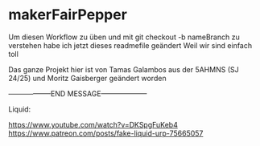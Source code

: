 # makerFairPepper
Um diesen Workflow zu üben und mit git checkout -b nameBranch zu verstehen habe ich jetzt dieses readmefile geändert
Weil wir sind einfach toll 

Das ganze Projekt hier ist von Tamas Galambos aus der 5AHMNS (SJ 24/25) und Moritz Gaisberger geändert worden 


––––––––––––END MESSAGE–––––––––––––

Liquid: 

https://www.youtube.com/watch?v=DKSpgFuKeb4
https://www.patreon.com/posts/fake-liquid-urp-75665057
